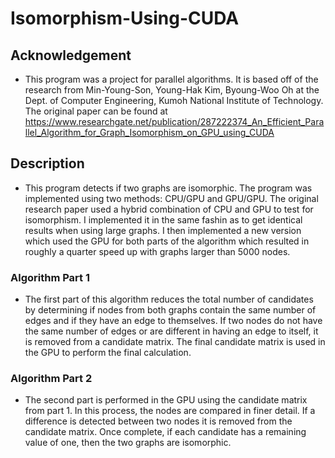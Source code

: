 # Isomorphism-Using-CUDA

## Acknowledgement
* This program was a project for parallel algorithms. It is based off of the
research from Min-Young-Son, Young-Hak Kim, Byoung-Woo Oh at the Dept. of 
Computer Engineering, Kumoh National Institute of Technology. The original 
paper can be found at https://www.researchgate.net/publication/287222374_An_Efficient_Parallel_Algorithm_for_Graph_Isomorphism_on_GPU_using_CUDA

## Description
* This program detects if two graphs are isomorphic. The program was implemented
using two methods: CPU/GPU and GPU/GPU. The original research paper used a hybrid
combination of CPU and GPU to test for isomorphism. I implemented it in the same
fashin as to get identical results when using large graphs. I then implemented a 
new version which used the GPU for both parts of the algorithm which resulted in
roughly a quarter speed up with graphs larger than 5000 nodes.

### Algorithm Part 1
* The first part of this algorithm reduces the total number of candidates by determining
if nodes from both graphs contain the same number of edges and if they have an edge to themselves. 
If two nodes do not have the same number of edges or are different in having an edge to itself,
it is removed from a candidate matrix. The final candidate matrix is used in the GPU to perform
the final calculation.

### Algorithm Part 2
* The second part is performed in the GPU using the candidate matrix from part 1. In this 
process, the nodes are compared in finer detail. If a difference is detected between two nodes
it is removed from the candidate matrix. Once complete, if each candidate has a remaining value
of one, then the two graphs are isomorphic. 
